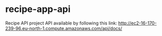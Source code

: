 # recipe-app-api
Recipe API project
API available by following this link: http://ec2-16-170-239-96.eu-north-1.compute.amazonaws.com/api/docs/
